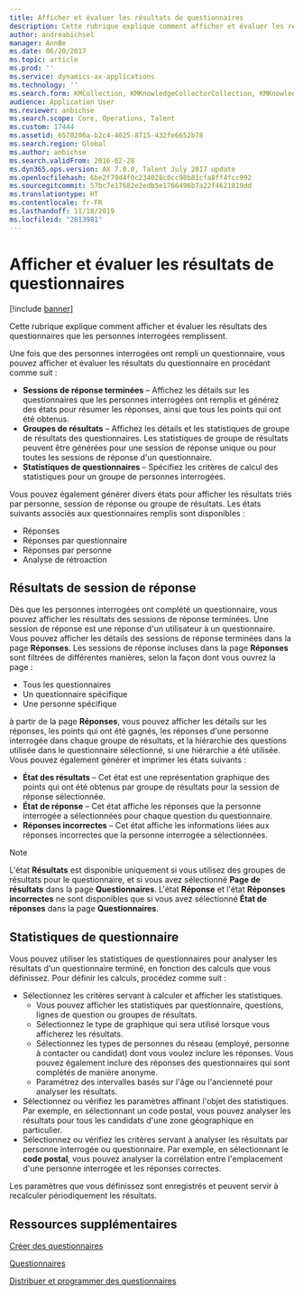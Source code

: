 ```yaml
---
title: Afficher et évaluer les résultats de questionnaires
description: Cette rubrique explique comment afficher et évaluer les résultats des questionnaires que les personnes interrogées remplissent.
author: andreabichsel
manager: AnnBe
ms.date: 06/20/2017
ms.topic: article
ms.prod: ''
ms.service: dynamics-ax-applications
ms.technology: ''
ms.search.form: KMCollection, KMKnowledgeCollectorCollection, KMKnowledgeCollectorUserResults
audience: Application User
ms.reviewer: anbichse
ms.search.scope: Core, Operations, Talent
ms.custom: 17444
ms.assetid: 6570206a-b2c4-4025-8715-432fe6652b78
ms.search.region: Global
ms.author: anbichse
ms.search.validFrom: 2016-02-28
ms.dyn365.ops.version: AX 7.0.0, Talent July 2017 update
ms.openlocfilehash: 6be2f79d4f0c234028c0cc98b81cfa8ff4fcc992
ms.sourcegitcommit: 57bc7e17682e2edb5e1766496b7a22f4621819dd
ms.translationtype: HT
ms.contentlocale: fr-FR
ms.lasthandoff: 11/18/2019
ms.locfileid: "2813981"
---
```

# <a name="view-and-evaluate-the-results-of-questionnaires"></a>Afficher et évaluer les résultats de questionnaires

[!include [banner](includes/banner.md)]

Cette rubrique explique comment afficher et évaluer les résultats des questionnaires que les personnes interrogées remplissent. 

Une fois que des personnes interrogées ont rempli un questionnaire, vous pouvez afficher et évaluer les résultats du questionnaire en procédant comme suit :

-   **Sessions de réponse terminées** – Affichez les détails sur les questionnaires que les personnes interrogées ont remplis et générez des états pour résumer les réponses, ainsi que tous les points qui ont été obtenus.
-   **Groupes de résultats** – Affichez les détails et les statistiques de groupe de résultats des questionnaires. Les statistiques de groupe de résultats peuvent être générées pour une session de réponse unique ou pour toutes les sessions de réponse d'un questionnaire.
-   **Statistiques de questionnaires** – Spécifiez les critères de calcul des statistiques pour un groupe de personnes interrogées.

Vous pouvez également générer divers états pour afficher les résultats triés par personne, session de réponse ou groupe de résultats. Les états suivants associés aux questionnaires remplis sont disponibles :

-   Réponses
-   Réponses par questionnaire
-   Réponses par personne
-   Analyse de rétroaction

## <a name="answer-session-results"></a>Résultats de session de réponse
Dès que les personnes interrogées ont complété un questionnaire, vous pouvez afficher les résultats des sessions de réponse terminées. Une session de réponse est une réponse d'un utilisateur à un questionnaire. Vous pouvez afficher les détails des sessions de réponse terminées dans la page **Réponses**. Les sessions de réponse incluses dans la page **Réponses** sont filtrées de différentes manières, selon la façon dont vous ouvrez la page :

-   Tous les questionnaires
-   Un questionnaire spécifique
-   Une personne spécifique

à partir de la page **Réponses**, vous pouvez afficher les détails sur les réponses, les points qui ont été gagnés, les réponses d'une personne interrogée dans chaque groupe de résultats, et la hiérarchie des questions utilisée dans le questionnaire sélectionné, si une hiérarchie a été utilisée. Vous pouvez également générer et imprimer les états suivants :

-   **État des résultats** – Cet état est une représentation graphique des points qui ont été obtenus par groupe de résultats pour la session de réponse sélectionnée.
-   **État de réponse** – Cet état affiche les réponses que la personne interrogée a sélectionnées pour chaque question du questionnaire.
-   **Réponses incorrectes** – Cet état affiche les informations liées aux réponses incorrectes que la personne interrogée a sélectionnées.

> [!NOTE]
> L'état **Résultats** est disponible uniquement si vous utilisez des groupes de résultats pour le questionnaire, et si vous avez sélectionné **Page de résultats** dans la page **Questionnaires**. L'état **Réponse** et l'état **Réponses incorrectes** ne sont disponibles que si vous avez sélectionné **État de réponses** dans la page **Questionnaires**.

## <a name="questionnaire-statistics"></a>Statistiques de questionnaire
Vous pouvez utiliser les statistiques de questionnaires pour analyser les résultats d'un questionnaire terminé, en fonction des calculs que vous définissez. Pour définir les calculs, procédez comme suit :

-   Sélectionnez les critères servant à calculer et afficher les statistiques.
    -   Vous pouvez afficher les statistiques par questionnaire, questions, lignes de question ou groupes de résultats.
    -   Sélectionnez le type de graphique qui sera utilisé lorsque vous afficherez les résultats.
    -   Sélectionnez les types de personnes du réseau (employé, personne à contacter ou candidat) dont vous voulez inclure les réponses. Vous pouvez également inclure des réponses des questionnaires qui sont complétés de manière anonyme.
    -   Paramétrez des intervalles basés sur l'âge ou l'ancienneté pour analyser les résultats.
-   Sélectionnez ou vérifiez les paramètres affinant l'objet des statistiques. Par exemple, en sélectionnant un code postal, vous pouvez analyser les résultats pour tous les candidats d'une zone géographique en particulier.
-   Sélectionnez ou vérifiez les critères servant à analyser les résultats par personne interrogée ou questionnaire. Par exemple, en sélectionnant le **code postal**, vous pouvez analyser la corrélation entre l'emplacement d'une personne interrogée et les réponses correctes.

Les paramètres que vous définissez sont enregistrés et peuvent servir à recalculer périodiquement les résultats.

<a name="additional-resources"></a>Ressources supplémentaires
--------

[Créer des questionnaires](design-questionnaires.md)

[Questionnaires](questionnaires.md)

[Distribuer et programmer des questionnaires](distribute-questionnaires.md)

